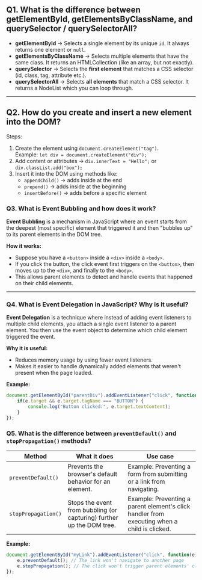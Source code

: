 ## Q1. What is the difference between getElementById, getElementsByClassName, and querySelector / querySelectorAll?

- **getElementById** → Selects a single element by its unique `id`. It always returns one element or `null`.
- **getElementsByClassName** → Selects multiple elements that have the same class. It returns an HTMLCollection (like an array, but not exactly).
- **querySelector** → Selects the **first element** that matches a CSS selector (id, class, tag, attribute etc.).
- **querySelectorAll** → Selects **all elements** that match a CSS selector. It returns a NodeList which you can loop through.



---

## Q2. How do you create and insert a new element into the DOM?

Steps:
1. Create the element using `document.createElement("tag")`.  
   Example: `let div = document.createElement("div");`
2. Add content or attributes → `div.innerText = "Hello";` or `div.classList.add("box");`
3. Insert it into the DOM using methods like:
   - `appendChild()` → adds inside at the end  
   - `prepend()` → adds inside at the beginning  
   - `insertBefore()` → adds before a specific element  



### Q3. What is Event Bubbling and how does it work?

**Event Bubbling** is a mechanism in JavaScript where an event starts from the deepest (most specific) element that triggered it and then "bubbles up" to its parent elements in the DOM tree.  

**How it works:**  
- Suppose you have a `<button>` inside a `<div>` inside a `<body>`.  
- If you click the button, the click event first triggers on the `<button>`, then moves up to the `<div>`, and finally to the `<body>`.  
- This allows parent elements to detect and handle events that happened on their child elements.  

---

### Q4. What is Event Delegation in JavaScript? Why is it useful?

**Event Delegation** is a technique where instead of adding event listeners to multiple child elements, you attach a single event listener to a parent element. You then use the event object to determine which child element triggered the event.  

**Why it is useful:**  
- Reduces memory usage by using fewer event listeners.  
- Makes it easier to handle dynamically added elements that weren't present when the page loaded.  

**Example:**  
```javascript
document.getElementById("parentDiv").addEventListener("click", function(e) {
    if(e.target && e.target.tagName === "BUTTON") {
        console.log("Button clicked:", e.target.textContent);
    }
});
```
### Q5. What is the difference between `preventDefault()` and `stopPropagation()` methods?

| Method | What it does | Use case |
|--------|--------------|----------|
| `preventDefault()` | Prevents the browser's default behavior for an element. | Example: Preventing a form from submitting or a link from navigating. |
| `stopPropagation()` | Stops the event from bubbling (or capturing) further up the DOM tree. | Example: Preventing a parent element's click handler from executing when a child is clicked. |

**Example:**
```javascript
document.getElementById("myLink").addEventListener("click", function(e) {
    e.preventDefault(); // The link won't navigate to another page
    e.stopPropagation(); // The click won't trigger parent elements' click events
});
```
